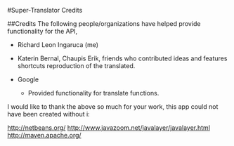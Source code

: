 #Super-Translator Credits

##Credits
The following people/organizations have helped provide functionality for the API,

* Richard Leon Ingaruca (me)

* Katerin Bernal, Chaupis Erik, friends who contributed ideas and features shortcuts reproduction of the translated.

* Google
    * Provided functionality for translate functions.

I would like to thank the above so much for your work, this app could not have been created without i:

http://netbeans.org/
http://www.javazoom.net/javalayer/javalayer.html
http://maven.apache.org/